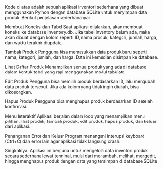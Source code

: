 Kode di atas adalah sebuah aplikasi inventori sederhana yang dibuat menggunakan Python dengan database SQLite untuk menyimpan data produk. Berikut penjelasan sederhananya:

Membuat Koneksi dan Tabel
Saat aplikasi dijalankan, akan membuat koneksi ke database inventory.db. Jika tabel inventory belum ada, maka akan dibuat dengan kolom seperti ID, nama produk, kategori, jumlah, harga, dan waktu terakhir diupdate.

Tambah Produk
Pengguna bisa memasukkan data produk baru seperti nama, kategori, jumlah, dan harga. Data ini kemudian disimpan ke database.

Lihat Daftar Produk
Menampilkan semua produk yang ada di database dalam bentuk tabel yang rapi menggunakan modul tabulate.

Edit Produk
Pengguna bisa memilih produk berdasarkan ID, lalu mengubah data produk tersebut. Jika ada kolom yang tidak ingin diubah, bisa dikosongkan.

Hapus Produk
Pengguna bisa menghapus produk berdasarkan ID setelah konfirmasi.

Menu Interaktif
Aplikasi berjalan dalam loop yang menampilkan menu pilihan: lihat produk, tambah produk, edit produk, hapus produk, dan keluar dari aplikasi.

Penanganan Error dan Keluar
Program menangani interupsi keyboard (Ctrl+C) dan error lain agar aplikasi tidak langsung crash.

Singkatnya:
Aplikasi ini berguna untuk mengelola data inventori produk secara sederhana lewat terminal, mulai dari menambah, melihat, mengedit, hingga menghapus produk dengan data yang tersimpan di database SQLite

